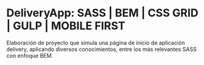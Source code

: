 # DeliveryApp: SASS | BEM | CSS GRID | GULP | MOBILE FIRST

Elaboración de proyecto que simula una página de inicio de aplicación delivery, aplicando diversos conocimientos, entre los más relevantes SASS con enfoque BEM. 
